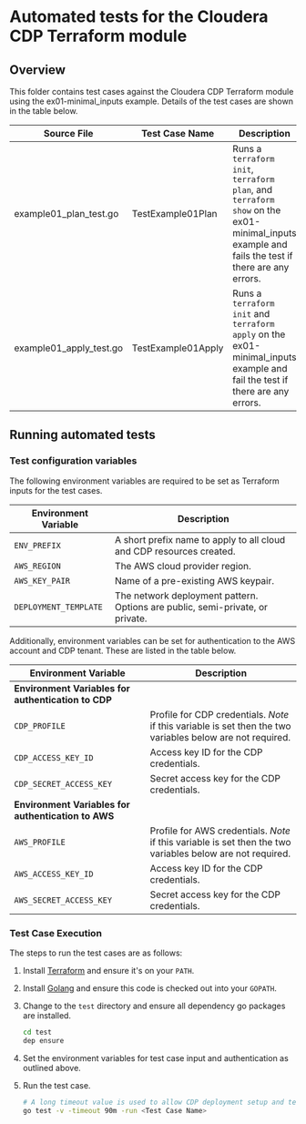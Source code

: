 # Automated tests for the Cloudera CDP Terraform module

## Overview

This folder contains test cases against the Cloudera CDP Terraform module using the ex01-minimal_inputs example.
Details of the test cases are shown in the table below.

| Source File | Test Case Name | Description |
|-------------|----------------|-------------|
| example01_plan_test.go | TestExample01Plan | Runs a `terraform init`, `terraform plan`, and `terraform show` on the ex01-minimal_inputs example and fails the test if there are any errors. |
| example01_apply_test.go | TestExample01Apply | Runs a `terraform init` and `terraform apply` on the ex01-minimal_inputs example and fail the test if there are any errors. |

## Running automated tests

### Test configuration variables

The following environment variables are required to be set as Terraform inputs for the test cases.

| Environment Variable | Description |
|-----------------------|----------------|
| `ENV_PREFIX`          | A short prefix name to apply to all cloud and CDP resources created. |
| `AWS_REGION`          | The AWS cloud provider region. |
| `AWS_KEY_PAIR`        | Name of a pre-existing AWS keypair. |
| `DEPLOYMENT_TEMPLATE` | The network deployment pattern. Options are public, semi-private, or private. |

Additionally, environment variables can be set for authentication to the AWS account and CDP tenant. These are listed in the table below.

| Environment Variable | Description |
|-----------------------|----------------|
| **Environment Variables for authentication to CDP** | |
| `CDP_PROFILE`          | Profile for CDP credentials. _Note_ if this variable is set then the two variables below are not required. |
| `CDP_ACCESS_KEY_ID`        | Access key ID for the CDP credentials. |
| `CDP_SECRET_ACCESS_KEY` | Secret access key for the CDP credentials. |
| **Environment Variables for authentication to AWS** | |
| `AWS_PROFILE`          | Profile for AWS credentials. _Note_ if this variable is set then the two variables below are not required. |
| `AWS_ACCESS_KEY_ID`        | Access key ID for the CDP credentials. |
| `AWS_SECRET_ACCESS_KEY` | Secret access key for the CDP credentials. |

### Test Case Execution

The steps to run the test cases are as follows:

1. Install [Terraform](https://www.terraform.io/) and ensure it's on your `PATH`.
1. Install [Golang](https://golang.org/) and ensure this code is checked out into your `GOPATH`.
1. Change to the `test` directory and ensure all dependency go packages are installed.

    ```bash
    cd test
    dep ensure
   ```

1. Set the environment variables for test case input and authentication as outlined above.
1. Run the test case.

    ```bash
    # A long timeout value is used to allow CDP deployment setup and teardown to complete
    go test -v -timeout 90m -run <Test Case Name>
    ```
